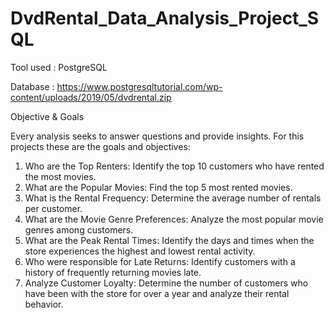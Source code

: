 # DvdRental_Data_Analysis_Project_SQL

Tool used : PostgreSQL

Database : https://www.postgresqltutorial.com/wp-content/uploads/2019/05/dvdrental.zip

Objective & Goals 

Every analysis seeks to answer questions and provide insights. For this projects these are the goals and objectives:
1. Who are the Top Renters: Identify the top 10 customers who have rented the most movies.
2. What are the Popular Movies: Find the top 5 most rented movies.
3. What is the Rental Frequency: Determine the average number of rentals per customer.
4. What are the Movie Genre Preferences: Analyze the most popular movie genres among customers.
5. What are the Peak Rental Times: Identify the days and times when the store experiences the highest and lowest rental activity.
6. Who were responsible for Late Returns: Identify customers with a history of frequently returning movies late.
7. Analyze Customer Loyalty: Determine the number of customers who have been with the store for over a year and analyze their rental behavior.

